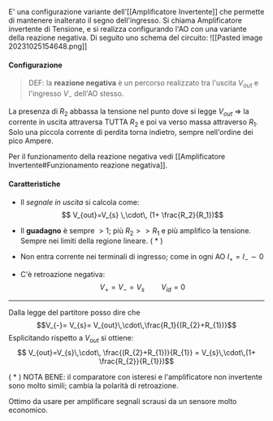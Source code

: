E' una configurazione variante dell'[[Amplificatore Invertente]] che permette di mantenere inalterato il segno dell'ingresso.
Si chiama Amplificatore invertente di Tensione, e si realizza configurando l'AO con una variante della reazione negativa. Di seguito uno schema del circuito:
![[Pasted image 20231025154648.png]]

#### Configurazione
>DEF: la **reazione negativa** è un percorso realizzato tra l'uscita $V_{out}$ e l'ingresso $V_{-}$ dell'AO stesso.

La presenza di $R_{2}$ abbassa la tensione nel punto dove si legge $V_{out}$ 
$\Rightarrow$ la corrente in uscita attraversa TUTTA $R_2$ e poi va verso massa attraverso $R_1$. Solo una piccola corrente di perdita torna indietro, sempre nell'ordine dei pico Ampere.

Per il funzionamento della reazione negativa vedi [[Amplificatore Invertente#Funzionamento reazione negativa]]. 

#### Caratteristiche
- Il *segnale in uscita* si calcola come: $$ V_{out}=V_{s} \,\cdot\, (1+ \frac{R_2}{R_1})$$

- Il **guadagno** è sempre $>1$; più $R_{2}>>R_{1}$ e più amplifico la tensione. Sempre nei limiti della regione lineare. ( * )

- Non entra corrente nei terminali di ingresso; come in ogni AO $I_{+}= I_{-} \sim 0$
- C'è retroazione negativa:$$ V_{+}= V_{-} = V_{s} \quad \quad V_{id}=0$$
--- 
Dalla legge del partitore posso dire che $$V_{-}= V_{s}= V_{out}\,\cdot\,\frac{R_1}{(R_{2}+R_{1})}$$
Esplicitando rispetto a $V_{out}$ si ottiene: $$ V_{out}=V_{s}\,\cdot\, \frac{(R_{2}+R_{1})}{R_{1}} = V_{s}\,\cdot\,(1+ \frac{R_{2}}{R_{1}})$$



( * ) NOTA BENE: il comparatore con isteresi e l'amplificatore non invertente sono molto simili; cambia la polarità di retroazione.

Ottimo da usare per amplificare segnali scrausi da un sensore molto economico.